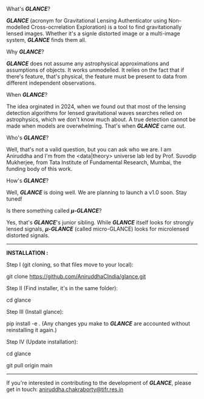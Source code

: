 What's **_GLANCE_**?

**_GLANCE_** (acronym for Gravitational Lensing Authenticator using Non-modelled Cross-ocrrelation Exploration) is a tool to find gravitationally lensed images. 
Whether it's a signle distorted image or a multi-image system, **_GLANCE_** finds them all.

Why **_GLANCE_**?

**_GLANCE_** does not assume any astrophysical approximations and assumptions of objects. It works unmodelled. It relies on the fact that if there's feature, 
that's physical, the feature must be present to data from different independent observations.

When **_GLANCE_**?

The idea orginated in 2024, when we found out that most of the lensing detection algorithms for lensed gravitational waves searches relied on astrophysics, which 
we don't know much about. A true detection cannot be made when models are overwhelming. That's when **_GLANCE_** came out.

Who's **_GLANCE_**?

Well, that's not a valid question, but you can ask who we are. I am Aniruddha and I'm from the <data|theory> universe lab led by Prof. Suvodip Mukherjee, 
from Tata Institute of Fundamental Research, Mumbai, the funding body of this work.

How's **_GLANCE_**?

Well, **_GLANCE_** is doing well. We are planning to launch a v1.0 soon. Stay tuned!

Is there something called **_$\mu$-GLANCE_**?

Yes, that's **_GLANCE_**'s junior sibling. While **_GLANCE_** itself looks for strongly lensed signals, **_$\mu$-GLANCE_** (called micro-GLANCE) looks for 
microlensed distorted signals.

---------------------------------------

**INSTALLATION :**

Step I (git cloning, so that files move to your local):

git clone https://github.com/AniruddhaCIndia/glance.git

Step II (Find installer, it's in the same folder):

cd glance

Step III (Install glance):

pip install -e .
(Any changes ypu make to **_GLANCE_** are accounted without reinstalling it again.)

Step IV (Update installation):

cd glance

git pull origin main

----------------------------------------

If you're interested in contributing to the development of **_GLANCE_**, please get in touch: aniruddha.chakraborty@tifr.res.in

